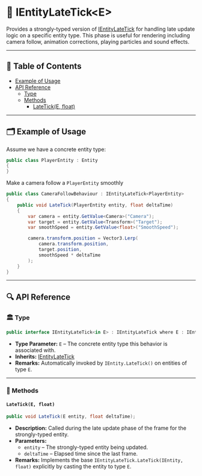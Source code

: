 # 🧩 IEntityLateTick&lt;E&gt;

Provides a strongly-typed version of [IEntityLateTick](IEntityLateTick.md) for handling late update logic on a specific
entity type. This phase is useful for rendering including camera follow, animation corrections,
playing particles and sound effects.

---

## 📑 Table of Contents

- [Example of Usage](#-example-of-usage)
- [API Reference](#-api-reference)
    - [Type](#-type)
    - [Methods](#-methods)
        - [LateTick(E, float)](#lateticke-float)

---

## 🗂 Example of Usage

Assume we have a concrete entity type:

```csharp
public class PlayerEntity : Entity
{
}
```

Make a camera follow a `PlayerEntity` smoothly

```csharp
public class CameraFollowBehaviour : IEntityLateTick<PlayerEntity>
{
    public void LateTick(PlayerEntity entity, float deltaTime)
    {
        var camera = entity.GetValue<Camera>("Camera");
        var target = entity.GetValue<Transform>("Target");
        var smoothSpeed = entity.GetValue<float>("SmoothSpeed");

        camera.transform.position = Vector3.Lerp(
            camera.transform.position,
            target.position,
            smoothSpeed * deltaTime
        );
    }
}
```

---

## 🔍 API Reference

### 🏛️ Type <div id="-type"></div>

```csharp
public interface IEntityLateTick<in E> : IEntityLateTick where E : IEntity
```

- **Type Parameter:** `E` – The concrete entity type this behavior is associated with.
- **Inherits:** [IEntityLateTick](IEntityLateTick.md)
- **Remarks:** Automatically invoked by `IEntity.LateTick()` on entities of type `E`.

---

### 🏹 Methods

#### `LateTick(E, float)`

```csharp
public void LateTick(E entity, float deltaTime);
```

- **Description:** Called during the late update phase of the frame for the strongly-typed entity.
- **Parameters:**
    - `entity` – The strongly-typed entity being updated.
    - `deltaTime` – Elapsed time since the last frame.
- **Remarks:** Implements the base `IEntityLateTick.LateTick(IEntity, float)` explicitly by casting the entity to type
  `E`.